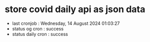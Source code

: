 # store covid daily api as json data

- last cronjob : Wednesday, 14 August 2024 01:03:27
- status og cron : success
- status daily cron : success
      
      